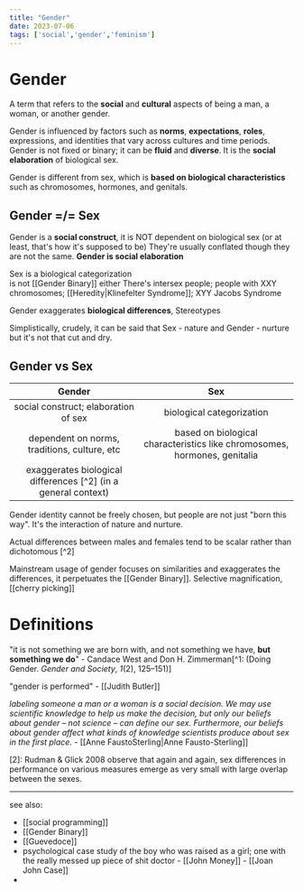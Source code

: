 ```yaml
---
title: "Gender"
date: 2023-07-06
tags: ['social','gender','feminism']
---
```

# Gender
A term that refers to the **social** and **cultural** aspects of being a man, a woman, or another gender. 

Gender is influenced by factors such as **norms**, **expectations**, **roles**, expressions, and identities that vary across cultures and time periods. Gender is not fixed or binary; it can be **fluid** and **diverse**.
It is the **social elaboration** of biological sex. 

Gender is different from sex, which is **based on biological characteristics** such as chromosomes, hormones, and genitals. 

## Gender =/= Sex
Gender is a **social construct**, it is NOT dependent on biological sex (or at least, that's how it's supposed to be)
They're usually conflated though they are not the same. 
**Gender is social elaboration**

Sex is a biological categorization  
is not [[Gender Binary]] either
There's intersex people; people with XXY chromosomes; [[Heredity|Klinefelter Syndrome]]; XYY Jacobs Syndrome

Gender exaggerates **biological differences**, Stereotypes

Simplistically, crudely, it can be said that Sex - nature and Gender - nurture but it's not that cut and dry. 

## Gender vs Sex
| Gender | Sex |
|:--:|:--:|
|social construct; elaboration of sex|biological categorization|
|dependent on norms, traditions, culture, etc|based on biological characteristics like chromosomes, hormones, genitalia|
| exaggerates biological differences [^2] (in a general context) | |

Gender identity cannot be freely chosen, but people are not just "born this way". It's the interaction of nature and nurture. 

Actual differences between males and females tend to be scalar rather than dichotomous [^2]

Mainstream usage of gender focuses on similarities and exaggerates the differences, it perpetuates the [[Gender Binary]]. Selective magnification, [[cherry picking]]

# Definitions
"it is not something we are born with, and not something we have, **but something we do**"  - Candace West and Don H. Zimmerman[^1: (Doing Gender. _Gender and Society_, _1_(2), 125–151)]

"gender is performed" - [[Judith Butler]]

*labeling someone a man or a woman is a social decision. We may use scientific knowledge to
help us make the decision, but only our beliefs about gender – not science – can define our sex.
Furthermore, our beliefs about gender affect what kinds of knowledge scientists produce about
sex in the first place.*
    - [[Anne FaustoSterling|Anne Fausto-Sterling]] 


[2]: Rudman & Glick 2008 observe that again and again, sex differences in performance on various measures emerge as very small with large overlap between the sexes.

---
see also:
- [[social programming]]
- [[Gender Binary]]
- [[Guevedoce]]
- psychological case study of the boy who was raised as a girl; one with the really messed up piece of shit doctor - [[John Money]] - [[Joan John Case]] 
- 